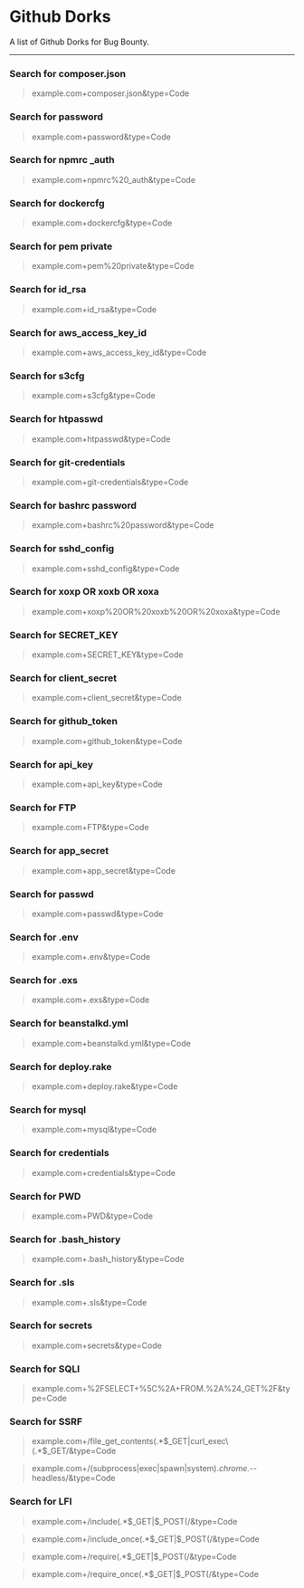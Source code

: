 # Github Dorks

A list of Github Dorks for Bug Bounty.

---

### Search for composer.json

> example.com+composer.json&type=Code

### Search for password

> example.com+password&type=Code

### Search for npmrc _auth

> example.com+npmrc%20_auth&type=Code

### Search for dockercfg

> example.com+dockercfg&type=Code

### Search for pem private

> example.com+pem%20private&type=Code

### Search for id_rsa

> example.com+id_rsa&type=Code

### Search for aws_access_key_id

> example.com+aws_access_key_id&type=Code

### Search for s3cfg

> example.com+s3cfg&type=Code

### Search for htpasswd

> example.com+htpasswd&type=Code

### Search for git-credentials

> example.com+git-credentials&type=Code

### Search for bashrc password

> example.com+bashrc%20password&type=Code

### Search for sshd_config

> example.com+sshd_config&type=Code

### Search for xoxp OR xoxb OR xoxa

> example.com+xoxp%20OR%20xoxb%20OR%20xoxa&type=Code

### Search for SECRET_KEY

> example.com+SECRET_KEY&type=Code

### Search for client_secret

> example.com+client_secret&type=Code

### Search for github_token

> example.com+github_token&type=Code

### Search for api_key

> example.com+api_key&type=Code

### Search for FTP

> example.com+FTP&type=Code

### Search for app_secret

> example.com+app_secret&type=Code

### Search for passwd

> example.com+passwd&type=Code

### Search for .env

> example.com+.env&type=Code

### Search for .exs

> example.com+.exs&type=Code

### Search for beanstalkd.yml

> example.com+beanstalkd.yml&type=Code

### Search for deploy.rake

> example.com+deploy.rake&type=Code

### Search for mysql

> example.com+mysql&type=Code

### Search for credentials

> example.com+credentials&type=Code

### Search for PWD

> example.com+PWD&type=Code

### Search for .bash_history

> example.com+.bash_history&type=Code

### Search for .sls

> example.com+.sls&type=Code

### Search for secrets

> example.com+secrets&type=Code

### Search for SQLI

> example.com+%2FSELECT+%5C%2A+FROM.%2A%24_GET%2F&type=Code

### Search for SSRF

> example.com+/file_get_contents\(.*$_GET|curl_exec\(.*$_GET/&type=Code

> example.com+/(subprocess|exec|spawn|system).*chrome.*--headless/&type=Code

### Search for LFI

> example.com+/include\(.*\$_GET|$_POST\(/&type=Code

> example.com+/include_once\(.*\$_GET|$_POST\(/&type=Code

> example.com+/require\(.*\$_GET|$_POST\(/&type=Code

> example.com+/require_once\(.*\$_GET|$_POST\(/&type=Code
